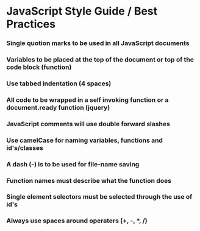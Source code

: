 # JavaScript Style Guide / Best Practices

### Single quotion marks to be used in all JavaScript documents

### Variables to be placed at the top of the document or top of the code block (function)

### Use tabbed indentation (4 spaces)

### All code to be wrapped in a self invoking function or a document.ready function (jquery)

### JavaScript comments will use double forward slashes

### Use camelCase for naming variables, functions and id's/classes

### A dash (-) is to be used for file-name saving

### Function names must describe what the function does

### Single element selectors must be selected through the use of id's

### Always use spaces around operaters (+, -, *, /)
